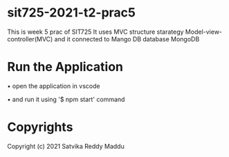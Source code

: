 # sit725-2021-t2-prac5
This is week 5 prac of SIT725
It uses MVC structure starategy Model-view-controller(MVC)
and it connected to Mango DB database MongoDB

# Run the Application
• open the application in vscode

• and run it using '$ npm start' command

# Copyrights
Copyright (c) 2021 Satvika Reddy Maddu
